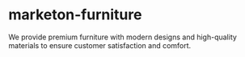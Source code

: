 # marketon-furniture
We provide premium furniture with modern designs and high-quality materials to ensure customer satisfaction and comfort.
